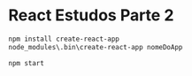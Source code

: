 # React Estudos Parte 2

```sh
npm install create-react-app
node_modules\.bin\create-react-app nomeDoApp
```

```sh
npm start
```